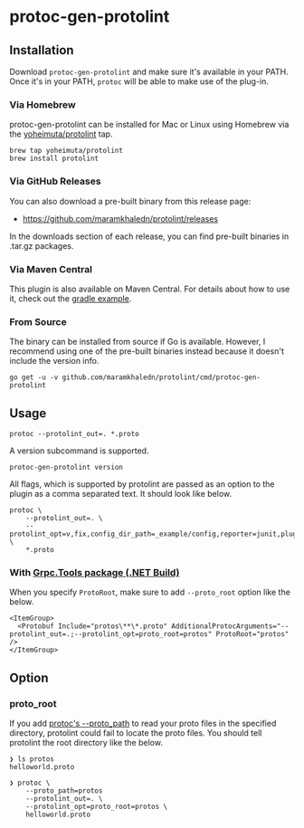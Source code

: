 # protoc-gen-protolint

## Installation

Download `protoc-gen-protolint` and make sure it's available in your PATH. Once it's
in your PATH, `protoc` will be able to make use of the plug-in.

### Via Homebrew

protoc-gen-protolint can be installed for Mac or Linux using Homebrew via the [yoheimuta/protolint](https://github.com/maramkhaledn/homebrew-protolint) tap.

```
brew tap yoheimuta/protolint
brew install protolint
```

### Via GitHub Releases

You can also download a pre-built binary from this release page:

- https://github.com/maramkhaledn/protolint/releases

In the downloads section of each release, you can find pre-built binaries in .tar.gz packages.

### Via Maven Central

This plugin is also available on Maven Central. For details about how to use it, check out the [gradle
example](../../_example/gradle).

### From Source

The binary can be installed from source if Go is available.
However, I recommend using one of the pre-built binaries instead because it doesn't include the version info.

```
go get -u -v github.com/maramkhaledn/protolint/cmd/protoc-gen-protolint
```

## Usage

```
protoc --protolint_out=. *.proto
```

A version subcommand is supported.

```
protoc-gen-protolint version
```

All flags, which is supported by protolint are passed as an option to the plugin as a comma separated text. It should look like below.

```
protoc \
    --protolint_out=. \
    --protolint_opt=v,fix,config_dir_path=_example/config,reporter=junit,plugin=./plugin_example \
    *.proto
```

### With [Grpc.Tools package (.NET Build)](https://chromium.googlesource.com/external/github.com/grpc/grpc/+/HEAD/src/csharp/BUILD-INTEGRATION.md)

When you specify `ProtoRoot`, make sure to add `--proto_root` option like the below.

```
<ItemGroup>
  <Protobuf Include="protos\**\*.proto" AdditionalProtocArguments="--protolint_out=.;--protolint_opt=proto_root=protos" ProtoRoot="protos" />
</ItemGroup>
```

## Option

### proto_root

If you add [protoc's --proto_path](https://developers.google.com/protocol-buffers/docs/proto3#generating) to read your proto files in the specified directory,
protolint could fail to locate the proto files. You should tell protolint the root directory like the below.

```
❯ ls protos
helloworld.proto

❯ protoc \
    --proto_path=protos
    --protolint_out=. \
    --protolint_opt=proto_root=protos \
    helloworld.proto
```
